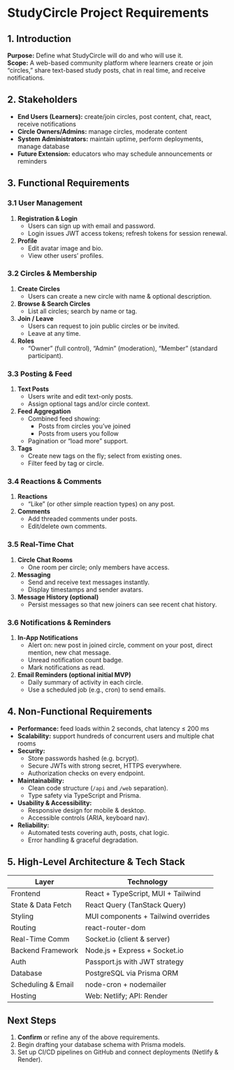 # StudyCircle Project Requirements

## 1. Introduction
**Purpose:** Define what StudyCircle will do and who will use it.  
**Scope:** A web-based community platform where learners create or join “circles,” share text-based study posts, chat in real time, and receive notifications.

## 2. Stakeholders
- **End Users (Learners):** create/join circles, post content, chat, react, receive notifications  
- **Circle Owners/Admins:** manage circles, moderate content  
- **System Administrators:** maintain uptime, perform deployments, manage database  
- **Future Extension:** educators who may schedule announcements or reminders

## 3. Functional Requirements

### 3.1 User Management
1. **Registration & Login**  
   - Users can sign up with email and password.  
   - Login issues JWT access tokens; refresh tokens for session renewal.  
2. **Profile**  
   - Edit avatar image and bio.  
   - View other users’ profiles.

### 3.2 Circles & Membership
1. **Create Circles**  
   - Users can create a new circle with name & optional description.  
2. **Browse & Search Circles**  
   - List all circles; search by name or tag.  
3. **Join / Leave**  
   - Users can request to join public circles or be invited.  
   - Leave at any time.  
4. **Roles**  
   - “Owner” (full control), “Admin” (moderation), “Member” (standard participant).

### 3.3 Posting & Feed
1. **Text Posts**  
   - Users write and edit text-only posts.  
   - Assign optional tags and/or circle context.  
2. **Feed Aggregation**  
   - Combined feed showing:
     - Posts from circles you’ve joined  
     - Posts from users you follow  
   - Pagination or “load more” support.  
3. **Tags**  
   - Create new tags on the fly; select from existing ones.  
   - Filter feed by tag or circle.

### 3.4 Reactions & Comments
1. **Reactions**  
   - “Like” (or other simple reaction types) on any post.  
2. **Comments**  
   - Add threaded comments under posts.  
   - Edit/delete own comments.

### 3.5 Real-Time Chat
1. **Circle Chat Rooms**  
   - One room per circle; only members have access.  
2. **Messaging**  
   - Send and receive text messages instantly.  
   - Display timestamps and sender avatars.  
3. **Message History (optional)**  
   - Persist messages so that new joiners can see recent chat history.

### 3.6 Notifications & Reminders
1. **In-App Notifications**  
   - Alert on: new post in joined circle, comment on your post, direct mention, new chat message.  
   - Unread notification count badge.  
   - Mark notifications as read.  
2. **Email Reminders (optional initial MVP)**  
   - Daily summary of activity in each circle.  
   - Use a scheduled job (e.g., cron) to send emails.

## 4. Non-Functional Requirements
- **Performance:** feed loads within 2 seconds, chat latency ≤ 200 ms  
- **Scalability:** support hundreds of concurrent users and multiple chat rooms  
- **Security:**  
  - Store passwords hashed (e.g. bcrypt).  
  - Secure JWTs with strong secret, HTTPS everywhere.  
  - Authorization checks on every endpoint.  
- **Maintainability:**  
  - Clean code structure (`/api` and `/web` separation).  
  - Type safety via TypeScript and Prisma.  
- **Usability & Accessibility:**  
  - Responsive design for mobile & desktop.  
  - Accessible controls (ARIA, keyboard nav).  
- **Reliability:**  
  - Automated tests covering auth, posts, chat logic.  
  - Error handling & graceful degradation.

## 5. High-Level Architecture & Tech Stack

| Layer                | Technology                           |
|----------------------|--------------------------------------|
| Frontend             | React + TypeScript, MUI + Tailwind   |
| State & Data Fetch   | React Query (TanStack Query)         |
| Styling              | MUI components + Tailwind overrides  |
| Routing              | react-router-dom                     |
| Real-Time Comm       | Socket.io (client & server)          |
| Backend Framework    | Node.js + Express + Socket.io        |
| Auth                 | Passport.js with JWT strategy        |
| Database             | PostgreSQL via Prisma ORM            |
| Scheduling & Email   | node-cron + nodemailer               |
| Hosting              | Web: Netlify; API: Render            |

## Next Steps
1. **Confirm** or refine any of the above requirements.  
2. Begin drafting your database schema with Prisma models.  
3. Set up CI/CD pipelines on GitHub and connect deployments (Netlify & Render).